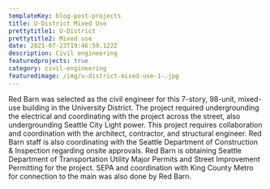```yaml
---
templateKey: blog-post-projects
title: U-District Mixed Use
prettytitle1: U-District
prettytitle2: Mixed use
date: 2021-07-23T19:46:59.122Z
description: Civil engineering
featuredprojects: true
category: civil-engineering
featuredimage: /img/u-district-mixed-use-1-.jpg
---
```

Red Barn was selected as the civil engineer for this 7-story, 98-unit, mixed-use building in the University District. The project required undergrounding the electrical and coordinating with the project across the street, also undergrounding Seattle City Light power. This project requires collaboration and coordination with the architect, contractor, and structural engineer. Red Barn staff is also coordinating with the Seattle Department of Construction & Inspection regarding onsite approvals. Red Barn is obtaining Seattle Department of Transportation Utility Major Permits and Street Improvement Permitting for the project. SEPA and coordination with King County Metro for connection to the main was also done by Red Barn.